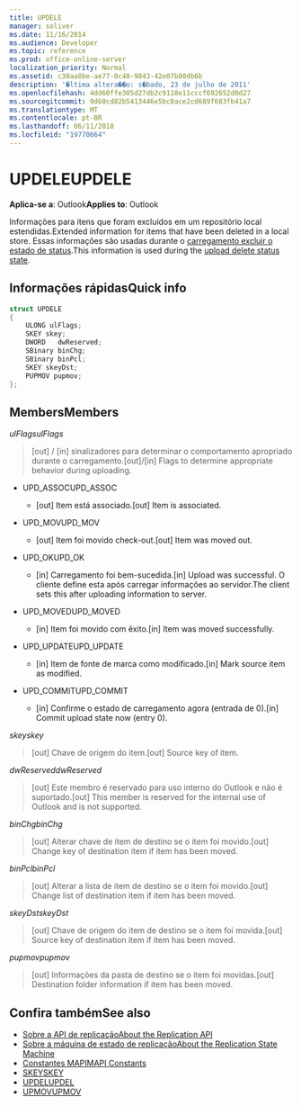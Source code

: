 ```yaml
---
title: UPDELE
manager: soliver
ms.date: 11/16/2014
ms.audience: Developer
ms.topic: reference
ms.prod: office-online-server
localization_priority: Normal
ms.assetid: c38aa8be-ae77-0c40-9843-42e07b80db6b
description: '�ltima altera��o: s�bado, 23 de julho de 2011'
ms.openlocfilehash: 4dd60ffe305d27db2c9118e11cccf692652d0d27
ms.sourcegitcommit: 9d60cd82b5413446e5bc8ace2cd689f683fb41a7
ms.translationtype: MT
ms.contentlocale: pt-BR
ms.lasthandoff: 06/11/2018
ms.locfileid: "19770664"
---
```

# <a name="updele"></a><span data-ttu-id="9280b-103">UPDELE</span><span class="sxs-lookup"><span data-stu-id="9280b-103">UPDELE</span></span>

<span data-ttu-id="9280b-104">**Aplica-se a**: Outlook</span><span class="sxs-lookup"><span data-stu-id="9280b-104">**Applies to**: Outlook</span></span> 
  
<span data-ttu-id="9280b-105">Informações para itens que foram excluídos em um repositório local estendidas.</span><span class="sxs-lookup"><span data-stu-id="9280b-105">Extended information for items that have been deleted in a local store.</span></span> <span data-ttu-id="9280b-106">Essas informações são usadas durante o [carregamento excluir o estado de status](upload-delete-status-state.md).</span><span class="sxs-lookup"><span data-stu-id="9280b-106">This information is used during the [upload delete status state](upload-delete-status-state.md).</span></span>
  
## <a name="quick-info"></a><span data-ttu-id="9280b-107">Informações rápidas</span><span class="sxs-lookup"><span data-stu-id="9280b-107">Quick info</span></span>

```cpp
struct UPDELE 
{ 
    ULONG ulFlags; 
    SKEY skey; 
    DWORD   dwReserved; 
    SBinary binChg; 
    SBinary binPcl; 
    SKEY skeyDst; 
    PUPMOV pupmov; 
};
```

## <a name="members"></a><span data-ttu-id="9280b-108">Members</span><span class="sxs-lookup"><span data-stu-id="9280b-108">Members</span></span>

<span data-ttu-id="9280b-109">_ulFlags_</span><span class="sxs-lookup"><span data-stu-id="9280b-109">_ulFlags_</span></span>
  
> <span data-ttu-id="9280b-110">[out] / [in] sinalizadores para determinar o comportamento apropriado durante o carregamento.</span><span class="sxs-lookup"><span data-stu-id="9280b-110">[out]/[in] Flags to determine appropriate behavior during uploading.</span></span>
    
  - <span data-ttu-id="9280b-111">UPD_ASSOC</span><span class="sxs-lookup"><span data-stu-id="9280b-111">UPD_ASSOC</span></span>
    
    - <span data-ttu-id="9280b-112">[out] Item está associado.</span><span class="sxs-lookup"><span data-stu-id="9280b-112">[out] Item is associated.</span></span>
    
  - <span data-ttu-id="9280b-113">UPD_MOV</span><span class="sxs-lookup"><span data-stu-id="9280b-113">UPD_MOV</span></span>
    
    - <span data-ttu-id="9280b-114">[out] Item foi movido check-out.</span><span class="sxs-lookup"><span data-stu-id="9280b-114">[out] Item was moved out.</span></span>
    
  - <span data-ttu-id="9280b-115">UPD_OK</span><span class="sxs-lookup"><span data-stu-id="9280b-115">UPD_OK</span></span> 
    
    - <span data-ttu-id="9280b-116">[in] Carregamento foi bem-sucedida.</span><span class="sxs-lookup"><span data-stu-id="9280b-116">[in] Upload was successful.</span></span> <span data-ttu-id="9280b-117">O cliente define esta após carregar informações ao servidor.</span><span class="sxs-lookup"><span data-stu-id="9280b-117">The client sets this after uploading information to server.</span></span>
    
  - <span data-ttu-id="9280b-118">UPD_MOVED</span><span class="sxs-lookup"><span data-stu-id="9280b-118">UPD_MOVED</span></span>
    
    - <span data-ttu-id="9280b-119">[in] Item foi movido com êxito.</span><span class="sxs-lookup"><span data-stu-id="9280b-119">[in] Item was moved successfully.</span></span>
    
  - <span data-ttu-id="9280b-120">UPD_UPDATE</span><span class="sxs-lookup"><span data-stu-id="9280b-120">UPD_UPDATE</span></span>
    
    - <span data-ttu-id="9280b-121">[in] Item de fonte de marca como modificado.</span><span class="sxs-lookup"><span data-stu-id="9280b-121">[in] Mark source item as modified.</span></span>
    
  - <span data-ttu-id="9280b-122">UPD_COMMIT</span><span class="sxs-lookup"><span data-stu-id="9280b-122">UPD_COMMIT</span></span>
    
    - <span data-ttu-id="9280b-123">[in] Confirme o estado de carregamento agora (entrada de 0).</span><span class="sxs-lookup"><span data-stu-id="9280b-123">[in] Commit upload state now (entry 0).</span></span>
    
<span data-ttu-id="9280b-124">_skey_</span><span class="sxs-lookup"><span data-stu-id="9280b-124">_skey_</span></span>
  
> <span data-ttu-id="9280b-125">[out] Chave de origem do item.</span><span class="sxs-lookup"><span data-stu-id="9280b-125">[out] Source key of item.</span></span>
    
<span data-ttu-id="9280b-126">_dwReserved_</span><span class="sxs-lookup"><span data-stu-id="9280b-126">_dwReserved_</span></span>
  
> <span data-ttu-id="9280b-127">[out] Este membro é reservado para uso interno do Outlook e não é suportado.</span><span class="sxs-lookup"><span data-stu-id="9280b-127">[out] This member is reserved for the internal use of Outlook and is not supported.</span></span>
    
<span data-ttu-id="9280b-128">_binChg_</span><span class="sxs-lookup"><span data-stu-id="9280b-128">_binChg_</span></span>
  
> <span data-ttu-id="9280b-129">[out] Alterar chave de item de destino se o item foi movido.</span><span class="sxs-lookup"><span data-stu-id="9280b-129">[out] Change key of destination item if item has been moved.</span></span>
    
<span data-ttu-id="9280b-130">_binPcl_</span><span class="sxs-lookup"><span data-stu-id="9280b-130">_binPcl_</span></span>
  
> <span data-ttu-id="9280b-131">[out] Alterar a lista de item de destino se o item foi movido.</span><span class="sxs-lookup"><span data-stu-id="9280b-131">[out] Change list of destination item if item has been moved.</span></span>
    
<span data-ttu-id="9280b-132">_skeyDst_</span><span class="sxs-lookup"><span data-stu-id="9280b-132">_skeyDst_</span></span>
  
> <span data-ttu-id="9280b-133">[out] Chave de origem do item de destino se o item foi movida.</span><span class="sxs-lookup"><span data-stu-id="9280b-133">[out] Source key of destination item if item has been moved.</span></span>
    
<span data-ttu-id="9280b-134">_pupmov_</span><span class="sxs-lookup"><span data-stu-id="9280b-134">_pupmov_</span></span>
  
> <span data-ttu-id="9280b-135">[out] Informações da pasta de destino se o item foi movidas.</span><span class="sxs-lookup"><span data-stu-id="9280b-135">[out] Destination folder information if item has been moved.</span></span>
    
## <a name="see-also"></a><span data-ttu-id="9280b-136">Confira também</span><span class="sxs-lookup"><span data-stu-id="9280b-136">See also</span></span>

- [<span data-ttu-id="9280b-137">Sobre a API de replicação</span><span class="sxs-lookup"><span data-stu-id="9280b-137">About the Replication API</span></span>](about-the-replication-api.md) 
- [<span data-ttu-id="9280b-138">Sobre a máquina de estado de replicação</span><span class="sxs-lookup"><span data-stu-id="9280b-138">About the Replication State Machine</span></span>](about-the-replication-state-machine.md)
- [<span data-ttu-id="9280b-139">Constantes MAPI</span><span class="sxs-lookup"><span data-stu-id="9280b-139">MAPI Constants</span></span>](mapi-constants.md)
- [<span data-ttu-id="9280b-140">SKEY</span><span class="sxs-lookup"><span data-stu-id="9280b-140">SKEY</span></span>](skey.md)
- [<span data-ttu-id="9280b-141">UPDEL</span><span class="sxs-lookup"><span data-stu-id="9280b-141">UPDEL</span></span>](updel.md)
- [<span data-ttu-id="9280b-142">UPMOV</span><span class="sxs-lookup"><span data-stu-id="9280b-142">UPMOV</span></span>](upmov.md)

